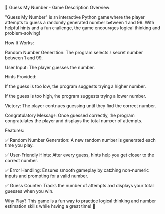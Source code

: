 🎯 Guess My Number - Game Description
Overview:

"Guess My Number" is an interactive Python game where the player attempts to guess a randomly generated number between 1 and 99. With helpful hints and a fun challenge, the game encourages logical thinking and problem-solving!

How It Works:

Random Number Generation: The program selects a secret number between 1 and 99.

User Input: The player guesses the number.

Hints Provided:

If the guess is too low, the program suggests trying a higher number.

If the guess is too high, the program suggests trying a lower number.

Victory: The player continues guessing until they find the correct number.

Congratulatory Message: Once guessed correctly, the program congratulates the player and displays the total number of attempts.

Features:

✅ Random Number Generation: A new random number is generated each time you play.

✅ User-Friendly Hints: After every guess, hints help you get closer to the correct number.

✅ Error Handling: Ensures smooth gameplay by catching non-numeric inputs and prompting for a valid number.

✅ Guess Counter: Tracks the number of attempts and displays your total guesses when you win.

Why Play? This game is a fun way to practice logical thinking and number estimation skills while having a great time! 🎉